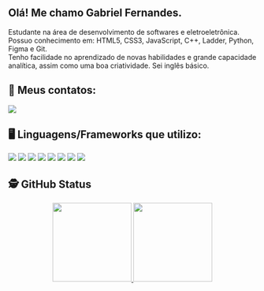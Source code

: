 ## Olá! Me chamo Gabriel Fernandes.
Estudante na área de desenvolvimento de softwares e eletroeletrônica. Possuo conhecimento em: HTML5, CSS3, JavaScript, C++, Ladder, Python, Figma e Git.  
Tenho facilidade no aprendizado de novas habilidades e grande capacidade analítica, assim como uma boa criatividade. Sei inglês básico.

## 📱 Meus contatos:
[![](https://img.shields.io/badge/LinkedIn-0077B5?style=for-the-badge&logo=linkedin&logoColor=white)](https://www.linkedin.com/in/gabriel-fernandes-da-silva-454a0b208?utm_source=share&utm_campaign=share_via&utm_content=profile&utm_medium=android_app)

## 🖥️ Linguagens/Frameworks que utilizo:
![](https://img.shields.io/badge/HTML5-E34F26?style=for-the-badge&logo=html5&logoColor=white)
![](https://img.shields.io/badge/CSS3-1572B6?style=for-the-badge&logo=css3&logoColor=white)
![](https://img.shields.io/badge/C++-00599C?style=for-the-badge&logo=c%2B%2B&logoColor=white)
![](https://img.shields.io/badge/Ladder-777BB4?style=for-the-badge&logoColor=white)
![](https://img.shields.io/badge/JavaScript-F7DF1E?style=for-the-badge&logo=javascript&logoColor=black)
![](https://img.shields.io/badge/Python-3776AB?style=for-the-badge&logo=python&logoColor=white)
![](https://img.shields.io/badge/Figma-F24E1E?style=for-the-badge&logo=figma&logoColor=white)
![](https://img.shields.io/badge/Git-F05032?style=for-the-badge&logo=git&logoColor=white)

## 🕵️ GitHub Status
<div align="center">
  <a href="https://github.com/gabriel-wav">
    <img height="160rem" src="https://github-readme-stats-sigma-five.vercel.app/api?username=gabriel-wav&show_icons=true&theme=dracula&title_color=fc036c&text_color=08807b&include_all_commits=true&count_private=true"/>
    <img height="160rem" src="https://github-readme-stats.vercel.app/api/top-langs/?username=gabriel-wav&title_color=f0cdab&text_color=b6d4bb&layout=compact&langs_count=7&theme=dracula"/>
  </a>
</div>
